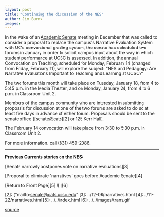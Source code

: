 ```yaml
---
layout: post
title: "Continuing the discussion of the NES"
author: Jim Burns
images:
---
```


In the wake of an [Academic Senate][1] meeting in December that was called to consider a proposal to replace the campus's Narrative Evaluation System with UC's conventional grading system, the senate has scheduled two forums in January in order to solicit campus input about the way in which student performance at UCSC is assessed. In addition, the annual Convocation on Teaching, scheduled for Monday, February 14 (changed from Friday, February 11), will explore the subject: "NES and Pedagogy: Are Narrative Evaluations Important to Teaching and Learning at UCSC?"

The two forums this month will take place on Tuesday, January 18, from 4 to 5:45 p.m. in the Media Theater, and on Monday, January 24, from 4 to 6 p.m. in Classroom Unit 2.

Members of the campus community who are interested in submitting proposals for discussion at one of the two forums are asked to do so at least five days in advance of either forum. Proposals should be sent to the senate office ([senate@cats][2] or 125 Kerr Hall).

The February 14 convocation will take place from 3:30 to 5:30 p.m. in Classroom Unit 2.

For more information, call (831) 459-2086.

* * *

**Previous Currents stories on the NES:**

[Senate narrowly postpones vote on narrative evaluations][3]

[Proposal to eliminate 'narratives' goes before Academic Senate][4]

[Return to Front Page][5] ![ ][6]

[1]: http://senate.ucsc.edu/
[2]: ("mailto:senate@cats.ucsc.edu"
[3]: ../12-06/narratives.html
[4]: ../11-22/narratives.html
[5]: ../../index.html
[6]: ../../images/trans.gif

[source](http://www1.ucsc.edu/currents/99-00/01-10/nesforum.html "Permalink to nesforum")

